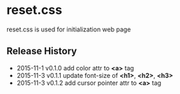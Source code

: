 # reset.css
reset.css is used for initialization web page

## Release History
* 2015-11-1 v0.1.0 add color attr to **\<a\>** tag
* 2015-11-3 v0.1.1 update font-size of **\<h1\>**, **\<h2\>**, **\<h3\>**
* 2015-11-3 v0.1.2 add cursor pointer attr to **\<a\>** tag
